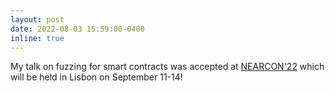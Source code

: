 ```yaml
---
layout: post
date: 2022-08-03 15:59:00-0400
inline: true
---
```


My talk on fuzzing for smart contracts was accepted at [NEARCON'22](https://nearcon.org/) which will be held in Lisbon on September 11-14!
